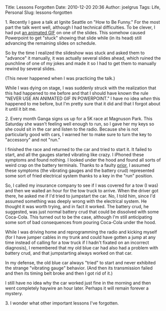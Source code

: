 Title: Lessons Forgotten
Date: 2010-12-20 20:36
Author: joelgrus
Tags: Life, Personal
Slug: lessons-forgotten

1\. Recently I gave a talk at Ignite Seattle on "How to Be Funny." For
the most part the talk went well, although I had technical difficulties.
To be clever, I had put [an animated
GIF](http://www.gifsoup.com/view/1020470/jackass-3d-high-five-o.gif) on
one of the slides. This somehow caused Powerpoint to get "stuck" showing
that slide while (in its head) still advancing the remaining slides on
schedule.

So by the time I realized the slideshow was stuck and asked them to
"advance" it manually, it was actually several slides ahead, which
ruined the punchline of one of my jokes and made it so I had to get them
to manually rewind by several slides.

(This never happened when I was practicing the talk.)

While I was dying on stage, I was suddenly struck with the realization
that this had happened to me before and that I should have known the
rule "NEVER USE AN ANIMATED GIF IN POWERPOINT." I have no idea *when*
this happened to me before, but I'm pretty sure that it did and that I
forgot about it until it bit me.

2\. Every month Ganga signs us up for a 5K race at Magnuson Park. This
Saturday she wasn't feeling well enough to run, so I gave her my keys so
she could sit in the car and listen to the radio. Because she is not
particularly good with cars, I warned her to make sure to turn the key
to "accessory" and not "run."

I finished the race and returned to the car and tried to start it. It
failed to start, and all the gauges started vibrating like crazy. I
iPhoned these symptoms and found nothing. I looked under the hood and
found all sorts of weird crap on the battery terminals. Thanks to a
faulty [prior](http://en.wikipedia.org/wiki/Prior_probability), I
assumed these symptoms (the vibrating gauges and the battery crud)
represented some sort of fried electrical system thanks to a key in the
"run" position.

So, I called my insurance company to see if I was covered for a tow (I
was) and then we waited an hour for the tow truck to arrive. When the
driver got there, he asked me if I'd tried to jumpstart the car. No, I
told him, since I'd assumed something was deeply wrong with the
electrical system. He thought it was worth trying, and in fact it
worked. The battery crud, he suggested, was just normal battery crud
that could be dissolved with some Coca-Cola. This turned out to be the
case, although I'm still anticipating some sort of bad consequences from
pouring Coca-Cola under the hood.

While I was driving home and reprogramming the radio and kicking myself
(for I have jumper cables in my trunk and could have gotten a jump at
any time instead of calling for a tow truck if I hadn't fixated on an
incorrect diagnosis), I remembered that my old blue car had also had a
problem with battery crud, and that jumpstarting always worked on that
car.

In my defense, the old blue car always "tried" to start and never
exhibited the strange "vibrating gauge" behavior. (And then its
transmission failed and then its timing belt broke and then I got rid of
it.)

I still have no idea why the car worked just fine in the morning and
then went completely haywire an hour later. Perhaps it will remain
forever a mystery.

3\. I wonder what other important lessons I've forgotten.
